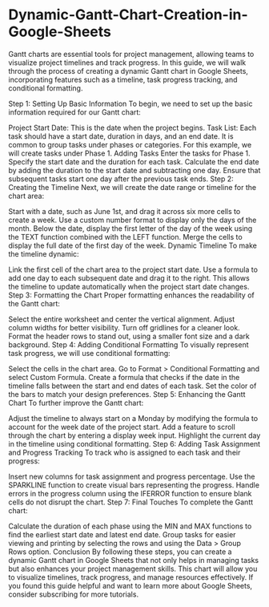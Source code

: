 # Dynamic-Gantt-Chart-Creation-in-Google-Sheets
Gantt charts are essential tools for project management, allowing teams to visualize project timelines and track progress. In this guide, we will walk through the process of creating a dynamic Gantt chart in Google Sheets, incorporating features such as a timeline, task progress tracking, and conditional formatting.

Step 1: Setting Up Basic Information
To begin, we need to set up the basic information required for our Gantt chart:

Project Start Date: This is the date when the project begins.
Task List: Each task should have a start date, duration in days, and an end date. It is common to group tasks under phases or categories. For this example, we will create tasks under Phase 1.
Adding Tasks
Enter the tasks for Phase 1.
Specify the start date and the duration for each task.
Calculate the end date by adding the duration to the start date and subtracting one day.
Ensure that subsequent tasks start one day after the previous task ends.
Step 2: Creating the Timeline
Next, we will create the date range or timeline for the chart area:

Start with a date, such as June 1st, and drag it across six more cells to create a week.
Use a custom number format to display only the days of the month.
Below the date, display the first letter of the day of the week using the TEXT function combined with the LEFT function.
Merge the cells to display the full date of the first day of the week.
Dynamic Timeline
To make the timeline dynamic:

Link the first cell of the chart area to the project start date.
Use a formula to add one day to each subsequent date and drag it to the right. This allows the timeline to update automatically when the project start date changes.
Step 3: Formatting the Chart
Proper formatting enhances the readability of the Gantt chart:

Select the entire worksheet and center the vertical alignment.
Adjust column widths for better visibility.
Turn off gridlines for a cleaner look.
Format the header rows to stand out, using a smaller font size and a dark background.
Step 4: Adding Conditional Formatting
To visually represent task progress, we will use conditional formatting:

Select the cells in the chart area.
Go to Format > Conditional Formatting and select Custom Formula.
Create a formula that checks if the date in the timeline falls between the start and end dates of each task.
Set the color of the bars to match your design preferences.
Step 5: Enhancing the Gantt Chart
To further improve the Gantt chart:

Adjust the timeline to always start on a Monday by modifying the formula to account for the week date of the project start.
Add a feature to scroll through the chart by entering a display week input.
Highlight the current day in the timeline using conditional formatting.
Step 6: Adding Task Assignment and Progress Tracking
To track who is assigned to each task and their progress:

Insert new columns for task assignment and progress percentage.
Use the SPARKLINE function to create visual bars representing the progress.
Handle errors in the progress column using the IFERROR function to ensure blank cells do not disrupt the chart.
Step 7: Final Touches
To complete the Gantt chart:

Calculate the duration of each phase using the MIN and MAX functions to find the earliest start date and latest end date.
Group tasks for easier viewing and printing by selecting the rows and using the Data > Group Rows option.
Conclusion
By following these steps, you can create a dynamic Gantt chart in Google Sheets that not only helps in managing tasks but also enhances your project management skills. This chart will allow you to visualize timelines, track progress, and manage resources effectively. If you found this guide helpful and want to learn more about Google Sheets, consider subscribing for more tutorials.
